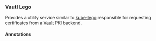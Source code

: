 ### **Vautl Lego**

Provides a utility service similar to [kube-lego](https://github.com/jetstack/kube-lego) responsible for requesting certificates
from a [Vault](https://github.com/hashicorp/vault) PKI backend.


#### **Annotations**
